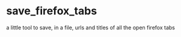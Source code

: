 save_firefox_tabs
=================

a little tool to save, in a file, urls and titles of all the open firefox tabs
